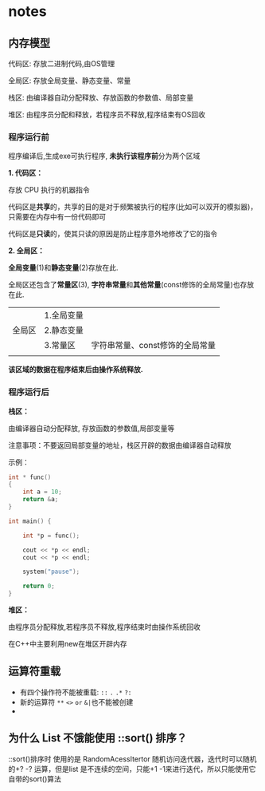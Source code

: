 # notes

## 内存模型

代码区: 存放二进制代码,由OS管理

全局区: 存放全局变量、静态变量、常量

栈区: 由编译器自动分配释放、存放函数的参数值、局部变量

堆区: 由程序员分配和释放，若程序员不释放,程序结束有OS回收

### 程序运行前

程序编译后,生成exe可执行程序, **未执行该程序前**分为两个区域

**1. 代码区：**

 存放 CPU 执行的机器指令

 代码区是**共享**的，共享的目的是对于频繁被执行的程序(比如可以双开的模拟器)，只需要在内存中有一份代码即可

 代码区是**只读**的，使其只读的原因是防止程序意外地修改了它的指令

**2. 全局区：**

 **全局变量**(1)和**静态变量**(2)存放在此.

 全局区还包含了**常量区**(3), **字符串常量**和**其他常量**(const修饰的全局常量)也存放在此.

|        |            |                                 |
| :----- | :--------- | :------------------------------ |
|        | 1.全局变量 |                                 |
| 全局区 | 2.静态变量 |                                 |
|        | 3.常量区   | 字符串常量、const修饰的全局常量 |
|        |            |                                 |

 **该区域的数据在程序结束后由操作系统释放.**

### 程序运行后

 **栈区：**

 由编译器自动分配释放, 存放函数的参数值,局部变量等

 注意事项：不要返回局部变量的地址，栈区开辟的数据由编译器自动释放

示例：

```c++
int * func()
{
	int a = 10;
	return &a;
}

int main() {

	int *p = func();

	cout << *p << endl;
	cout << *p << endl;

	system("pause");

	return 0;
}
```

 **堆区：**

 由程序员分配释放,若程序员不释放,程序结束时由操作系统回收

 在C++中主要利用new在堆区开辟内存

## 运算符重载

- 有四个操作符不能被重载:  `::` `.`  `.*`   `?:` 
- 新的运算符 `**`  `<>`  `or`  `&|`也不能被创建
- 

## 为什么 List 不饿能使用 ::sort() 排序？

::sort()排序时 使用的是 RandomAcessItertor 随机访问迭代器，迭代时可以随机的+?  -? 运算，但是list 是不连续的空间，只能+1 -1来进行迭代，所以只能使用它自带的sort()算法

